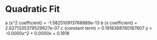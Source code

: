 
# Quadratic Fit

a (x^2 coefficient) = -1.582510913768889e-13
b (x coefficient) = 2.6271335379529627e-07
c (constant term) = 0.1918368780187607
y = -0.0000x^2 + 0.0000x + 0.1918
